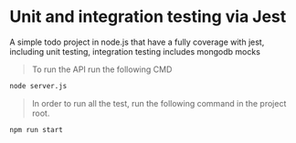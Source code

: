 # Unit and integration testing via Jest

A simple todo project in node.js that have a fully coverage with jest, including unit testing, integration testing includes mongodb mocks

> To run the API run the following CMD
``` bash
node server.js 
``` 

> In order to run all the test, run the following command in the project root.
``` bash
npm run start
``` 
